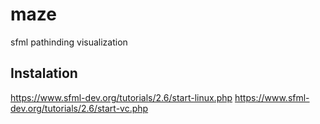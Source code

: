 # maze
sfml pathinding visualization

## Instalation

https://www.sfml-dev.org/tutorials/2.6/start-linux.php
https://www.sfml-dev.org/tutorials/2.6/start-vc.php
